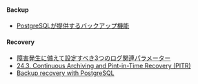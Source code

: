 #### Backup

- [PostgreSQLが提供するバックアップ機能](https://qiita.com/U_ikki/items/3158bf7c9e550ed0eeae)

#### Recovery

- [障害発生に備えて設定すべき3つのログ関連パラメーター](https://www.ashisuto.co.jp/db_blog/article/20151117_logging_parameter.html)
- [24.3. Continuous Archiving and Pint-in-Time Recovery (PITR)](https://www.postgresql.org/docs/9.1/static/continuous-archiving.html)
- [Backup recovery with PostgreSQL](https://www.slideshare.net/FedericoCampoli/backup-recovery-with-postgresql)


